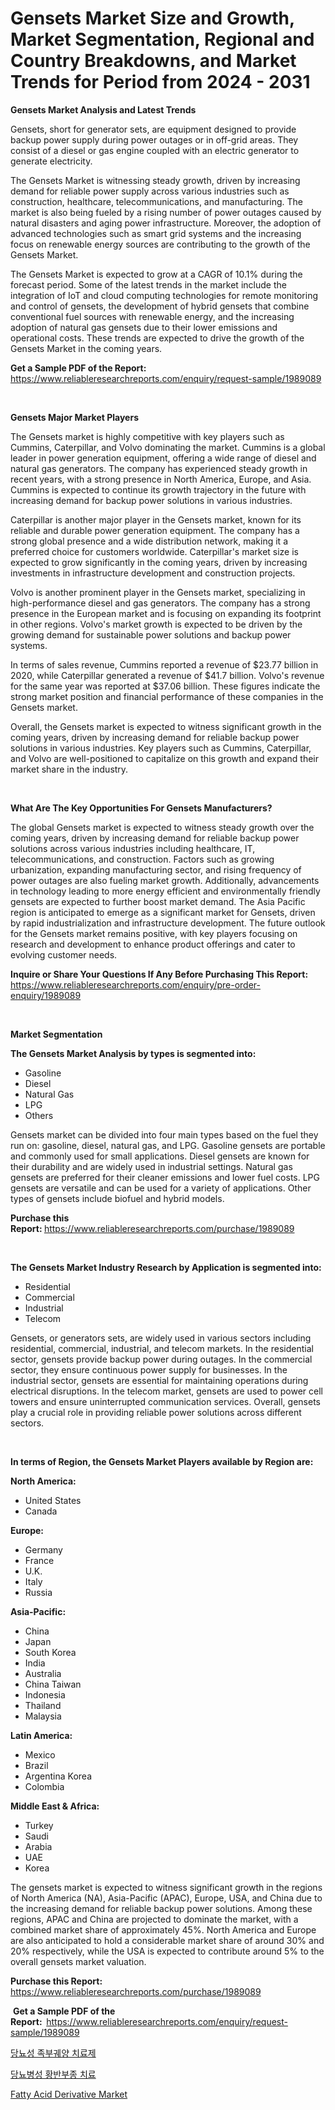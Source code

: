 <p><h1>Gensets Market Size and Growth, Market Segmentation, Regional and Country Breakdowns, and Market Trends for Period from 2024 -  2031</h1></p><p><strong>Gensets Market Analysis and Latest Trends</strong></p>
<p><p>Gensets, short for generator sets, are equipment designed to provide backup power supply during power outages or in off-grid areas. They consist of a diesel or gas engine coupled with an electric generator to generate electricity.</p><p>The Gensets Market is witnessing steady growth, driven by increasing demand for reliable power supply across various industries such as construction, healthcare, telecommunications, and manufacturing. The market is also being fueled by a rising number of power outages caused by natural disasters and aging power infrastructure. Moreover, the adoption of advanced technologies such as smart grid systems and the increasing focus on renewable energy sources are contributing to the growth of the Gensets Market.</p><p>The Gensets Market is expected to grow at a CAGR of 10.1% during the forecast period. Some of the latest trends in the market include the integration of IoT and cloud computing technologies for remote monitoring and control of gensets, the development of hybrid gensets that combine conventional fuel sources with renewable energy, and the increasing adoption of natural gas gensets due to their lower emissions and operational costs. These trends are expected to drive the growth of the Gensets Market in the coming years.</p></p>
<p><strong>Get a Sample PDF of the Report:&nbsp;</strong> <a href="https://www.reliableresearchreports.com/enquiry/request-sample/1989089">https://www.reliableresearchreports.com/enquiry/request-sample/1989089</a></p>
<p>&nbsp;</p>
<p><strong>Gensets Major Market Players</strong></p>
<p><p>The Gensets market is highly competitive with key players such as Cummins, Caterpillar, and Volvo dominating the market. Cummins is a global leader in power generation equipment, offering a wide range of diesel and natural gas generators. The company has experienced steady growth in recent years, with a strong presence in North America, Europe, and Asia. Cummins is expected to continue its growth trajectory in the future with increasing demand for backup power solutions in various industries.</p><p>Caterpillar is another major player in the Gensets market, known for its reliable and durable power generation equipment. The company has a strong global presence and a wide distribution network, making it a preferred choice for customers worldwide. Caterpillar's market size is expected to grow significantly in the coming years, driven by increasing investments in infrastructure development and construction projects.</p><p>Volvo is another prominent player in the Gensets market, specializing in high-performance diesel and gas generators. The company has a strong presence in the European market and is focusing on expanding its footprint in other regions. Volvo's market growth is expected to be driven by the growing demand for sustainable power solutions and backup power systems.</p><p>In terms of sales revenue, Cummins reported a revenue of $23.77 billion in 2020, while Caterpillar generated a revenue of $41.7 billion. Volvo's revenue for the same year was reported at $37.06 billion. These figures indicate the strong market position and financial performance of these companies in the Gensets market.</p><p>Overall, the Gensets market is expected to witness significant growth in the coming years, driven by increasing demand for reliable backup power solutions in various industries. Key players such as Cummins, Caterpillar, and Volvo are well-positioned to capitalize on this growth and expand their market share in the industry.</p></p>
<p>&nbsp;</p>
<p><strong>What Are The Key Opportunities For Gensets Manufacturers?</strong></p>
<p><p>The global Gensets market is expected to witness steady growth over the coming years, driven by increasing demand for reliable backup power solutions across various industries including healthcare, IT, telecommunications, and construction. Factors such as growing urbanization, expanding manufacturing sector, and rising frequency of power outages are also fueling market growth. Additionally, advancements in technology leading to more energy efficient and environmentally friendly gensets are expected to further boost market demand. The Asia Pacific region is anticipated to emerge as a significant market for Gensets, driven by rapid industrialization and infrastructure development. The future outlook for the Gensets market remains positive, with key players focusing on research and development to enhance product offerings and cater to evolving customer needs.</p></p>
<p><strong>Inquire or Share Your Questions If Any Before Purchasing This Report:</strong> <a href="https://www.reliableresearchreports.com/enquiry/pre-order-enquiry/1989089">https://www.reliableresearchreports.com/enquiry/pre-order-enquiry/1989089</a></p>
<p>&nbsp;</p>
<p><strong>Market Segmentation</strong></p>
<p><strong>The Gensets Market Analysis by types is segmented into:</strong></p>
<p><ul><li>Gasoline</li><li>Diesel</li><li>Natural Gas</li><li>LPG</li><li>Others</li></ul></p>
<p><p>Gensets market can be divided into four main types based on the fuel they run on: gasoline, diesel, natural gas, and LPG. Gasoline gensets are portable and commonly used for small applications. Diesel gensets are known for their durability and are widely used in industrial settings. Natural gas gensets are preferred for their cleaner emissions and lower fuel costs. LPG gensets are versatile and can be used for a variety of applications. Other types of gensets include biofuel and hybrid models.</p></p>
<p><strong>Purchase this Report:&nbsp;</strong><a href="https://www.reliableresearchreports.com/purchase/1989089">https://www.reliableresearchreports.com/purchase/1989089</a></p>
<p>&nbsp;</p>
<p><strong>The Gensets Market Industry Research by Application is segmented into:</strong></p>
<p><ul><li>Residential</li><li>Commercial</li><li>Industrial</li><li>Telecom</li></ul></p>
<p><p>Gensets, or generators sets, are widely used in various sectors including residential, commercial, industrial, and telecom markets. In the residential sector, gensets provide backup power during outages. In the commercial sector, they ensure continuous power supply for businesses. In the industrial sector, gensets are essential for maintaining operations during electrical disruptions. In the telecom market, gensets are used to power cell towers and ensure uninterrupted communication services. Overall, gensets play a crucial role in providing reliable power solutions across different sectors.</p></p>
<p>&nbsp;</p>
<p><strong>In terms of Region, the Gensets Market Players available by Region are:</strong></p>
<p>
    <p> <strong> North America: </strong>
        <ul>
            <li>United States</li>
            <li>Canada</li>
        </ul>
        </p> 
    <p> <strong> Europe: </strong>
        <ul>
            <li>Germany</li>
            <li>France</li>
            <li>U.K.</li>
            <li>Italy</li>
            <li>Russia</li>
        </ul>
        </p> 
    <p> <strong> Asia-Pacific: </strong>
        <ul>
            <li>China</li>
            <li>Japan</li>
            <li>South Korea</li>
            <li>India</li>
            <li>Australia</li>
            <li>China Taiwan</li>
            <li>Indonesia</li>
            <li>Thailand</li>
            <li>Malaysia</li>
        </ul>
        </p> 
    <p> <strong> Latin America: </strong>
        <ul>
            <li>Mexico</li>
            <li>Brazil</li>
            <li>Argentina Korea</li>
            <li>Colombia</li>
        </ul>
        </p> 
    <p> <strong> Middle East & Africa: </strong>
        <ul>
            <li>Turkey</li>
            <li>Saudi</li>
            <li>Arabia</li>
            <li>UAE</li>
            <li>Korea</li>
        </ul>
    </p>
    </p>
<p><p>The gensets market is expected to witness significant growth in the regions of North America (NA), Asia-Pacific (APAC), Europe, USA, and China due to the increasing demand for reliable backup power solutions. Among these regions, APAC and China are projected to dominate the market, with a combined market share of approximately 45%. North America and Europe are also anticipated to hold a considerable market share of around 30% and 20% respectively, while the USA is expected to contribute around 5% to the overall gensets market valuation.</p></p>
<p><strong>Purchase this Report: </strong><a href="https://www.reliableresearchreports.com/purchase/1989089">https://www.reliableresearchreports.com/purchase/1989089</a></p>
<p>&nbsp;<strong>Get a Sample PDF of the Report:&nbsp;&nbsp;</strong><a href="https://www.reliableresearchreports.com/enquiry/request-sample/1989089">https://www.reliableresearchreports.com/enquiry/request-sample/1989089</a></p>
<p><strong></strong></p>
<p><p><a href="https://github.com/Maeennan456456/Market-Research-Report-List-1/blob/main/107053014823.md">당뇨성 족부궤양 치료제</a></p><p><a href="https://github.com/royErdmtyan906778/Market-Research-Report-List-1/blob/main/298742914824.md">당뇨병성 황반부종 치료</a></p><p><a href="https://zircon-bluebell-299.notion.site/Global-Fatty-Acid-Derivative-Market-by-Types-Applications-and-Major-Players-with-Regional-Growth--33692c89501a45ce8cb617b6422b8c31">Fatty Acid Derivative Market</a></p></p>